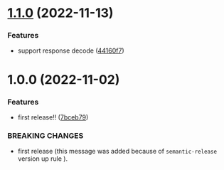 # [1.1.0](https://github.com/hiroki0525/fetch-magic/compare/v1.0.0...v1.1.0) (2022-11-13)


### Features

* support response decode ([44160f7](https://github.com/hiroki0525/fetch-magic/commit/44160f78aefcf8a3a8ae7e274ce2758217449e50))

# 1.0.0 (2022-11-02)


### Features

* first release!! ([7bceb79](https://github.com/hiroki0525/fetch-magic/commit/7bceb79f465bd099ec4ac323c82493d11e6651ac))


### BREAKING CHANGES

* first release (this message was added because of `semantic-release` version up rule ).
